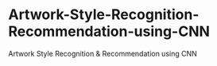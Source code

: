 # Artwork-Style-Recognition-Recommendation-using-CNN
Artwork Style Recognition &amp; Recommendation using CNN

